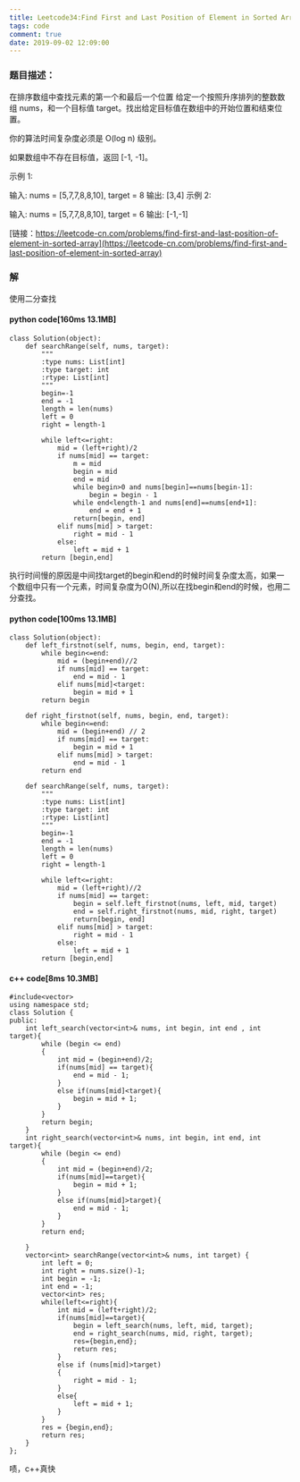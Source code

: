 ```yaml
---
title: Leetcode34:Find First and Last Position of Element in Sorted Array
tags: code
comment: true
date: 2019-09-02 12:09:00
---
```

### 题目描述：
在排序数组中查找元素的第一个和最后一个位置
给定一个按照升序排列的整数数组 nums，和一个目标值 target。找出给定目标值在数组中的开始位置和结束位置。

你的算法时间复杂度必须是 O(log n) 级别。

如果数组中不存在目标值，返回 [-1, -1]。

示例 1:

输入: nums = [5,7,7,8,8,10], target = 8
输出: [3,4]
示例 2:

输入: nums = [5,7,7,8,8,10], target = 6
输出: [-1,-1]

[链接：https://leetcode-cn.com/problems/find-first-and-last-position-of-element-in-sorted-array](https://leetcode-cn.com/problems/find-first-and-last-position-of-element-in-sorted-array)

### 解
使用二分查找

#### python code[160ms 13.1MB]
```
class Solution(object):
    def searchRange(self, nums, target):
        """
        :type nums: List[int]
        :type target: int
        :rtype: List[int]
        """
        begin=-1
        end = -1
        length = len(nums)
        left = 0
        right = length-1

        while left<=right:
            mid = (left+right)/2
            if nums[mid] == target:
                m = mid
                begin = mid
                end = mid
                while begin>0 and nums[begin]==nums[begin-1]:
                    begin = begin - 1
                while end<length-1 and nums[end]==nums[end+1]:
                    end = end + 1
                return[begin, end]
            elif nums[mid] > target:
                right = mid - 1
            else:
                left = mid + 1
        return [begin,end]
```
执行时间慢的原因是中间找target的begin和end的时候时间复杂度太高，如果一个数组中只有一个元素，时间复杂度为O(N),所以在找begin和end的时候，也用二分查找。

#### python code[100ms 13.1MB]
```
class Solution(object):
    def left_firstnot(self, nums, begin, end, target):
        while begin<=end:
            mid = (begin+end)//2
            if nums[mid] == target:
                end = mid - 1
            elif nums[mid]<target:
                begin = mid + 1
        return begin
    
    def right_firstnot(self, nums, begin, end, target):
        while begin<=end:
            mid = (begin+end) // 2
            if nums[mid] == target:
                begin = mid + 1
            elif nums[mid] > target:
                end = mid - 1
        return end

    def searchRange(self, nums, target):
        """
        :type nums: List[int]
        :type target: int
        :rtype: List[int]
        """
        begin=-1
        end = -1
        length = len(nums)
        left = 0
        right = length-1

        while left<=right:
            mid = (left+right)//2
            if nums[mid] == target:
                begin = self.left_firstnot(nums, left, mid, target)
                end = self.right_firstnot(nums, mid, right, target)
                return[begin, end]
            elif nums[mid] > target:
                right = mid - 1
            else:
                left = mid + 1
        return [begin,end]
```

#### c++ code[8ms 10.3MB]
```
#include<vector>
using namespace std;
class Solution {
public:
    int left_search(vector<int>& nums, int begin, int end , int target){
        while (begin <= end)
        {
            int mid = (begin+end)/2;
            if(nums[mid] == target){
                end = mid - 1;
            }
            else if(nums[mid]<target){
                begin = mid + 1;
            }
        }
        return begin;
    }
    int right_search(vector<int>& nums, int begin, int end, int target){
        while (begin <= end)
        {
            int mid = (begin+end)/2;
            if(nums[mid]==target){
                begin = mid + 1;
            }
            else if(nums[mid]>target){
                end = mid - 1;
            }
        }
        return end;
        
    }
    vector<int> searchRange(vector<int>& nums, int target) {
        int left = 0;
        int right = nums.size()-1;
        int begin = -1;
        int end = -1;
        vector<int> res;
        while(left<=right){
            int mid = (left+right)/2;
            if(nums[mid]==target){
                begin = left_search(nums, left, mid, target);
                end = right_search(nums, mid, right, target);
                res={begin,end};
                return res;
            }
            else if (nums[mid]>target)
            {
                right = mid - 1;
            }
            else{
                left = mid + 1;
            }
        }
        res = {begin,end};
        return res;
    }
};
```
啧，c++真快
